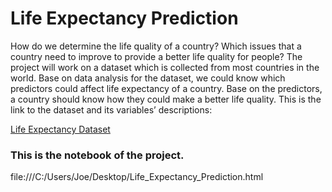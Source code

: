 # Life Expectancy Prediction
How do we determine the life quality of a country? Which issues that a country need to improve to provide a better life quality for people? The project will work on a dataset which is collected from most countries in the world. Base on data analysis for the dataset, we could know which predictors could affect life expectancy of a country. Base on the predictors, a country should know how they could make a better life quality. This is the link to the dataset and its variables’ descriptions:

[Life Expectancy Dataset](https://www.kaggle.com/kumarajarshi/life-expectancy-who)
### This is the notebook of the project. 
file:///C:/Users/Joe/Desktop/Life_Expectancy_Prediction.html
